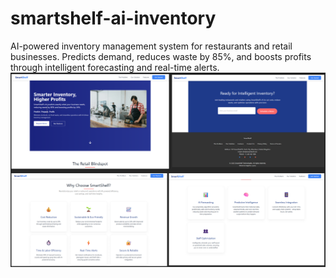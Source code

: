 # smartshelf-ai-inventory
AI-powered inventory management system for restaurants and retail businesses. Predicts demand, reduces waste by 85%, and boosts profits through intelligent forecasting and real-time alerts.
![Screenshot of SmartShelf AI inventory system interface showing smart product recognition and stock status display](https://github.com/Happinesslazarus/smartshelf-ai-inventory/blob/259b1870837b25fe398c858af31dad4aa65d2013/image_project01.png?raw=true)

